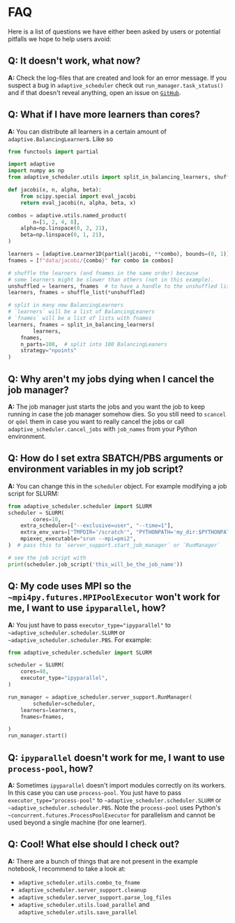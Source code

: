 # FAQ

Here is a list of questions we have either been asked by users or potential pitfalls we hope to help users avoid:

## **Q: It doesn't work, what now?**

**A:** Check the log-files that are created and look for an error message. If you suspect a bug in `adaptive_scheduler` check out `run_manager.task_status()` and if that doesn't reveal anything, open an issue on [`GitHub`](https://github.com/basnijholt/adaptive-scheduler/issues).

## **Q: What if I have more learners than cores?**

**A:** You can distribute all learners in a certain amount of `adaptive.BalancingLearner`s. Like so

```python
from functools import partial

import adaptive
import numpy as np
from adaptive_scheduler.utils import split_in_balancing_learners, shuffle_list

def jacobi(x, n, alpha, beta):
    from scipy.special import eval_jacobi
    return eval_jacobi(n, alpha, beta, x)

combos = adaptive.utils.named_product(
        n=[1, 2, 4, 8],
    alpha=np.linspace(0, 2, 21),
    beta=np.linspace(0, 1, 21),
)

learners = [adaptive.Learner1D(partial(jacobi, **combo), bounds=(0, 1)) for combo in combos]
fnames = [f"data/jacobi/{combo}" for combo in combos]

# shuffle the learners (and fnames in the same order) because
# some learners might be slower than others (not in this example).
unshuffled = learners, fnames  # to have a handle to the unshuffled list
learners, fnames = shuffle_list(*unshuffled)

# split in many new BalancingLearners
# `learners` will be a list of BalancingLeaners
# `fnames` will be a list of lists with fnames
learners, fnames = split_in_balancing_learners(
        learners,
    fnames,
    n_parts=100,  # split into 100 BalancingLeaners
    strategy="npoints"
)
```

## **Q: Why aren't my jobs dying when I cancel the job manager?**

**A:** The job manager just starts the jobs and you want the job to keep running
in case the job manager somehow dies. So you still need to `scancel` or `qdel` them
in case you want to really cancel the jobs or call `adaptive_scheduler.cancel_jobs` with
`job_names` from your Python environment.

## **Q: How do I set extra SBATCH/PBS arguments or environment variables in my job script?**

**A:** You can change this in the `scheduler` object.
For example modifying a job script for SLURM:

```python
from adaptive_scheduler.scheduler import SLURM
scheduler = SLURM(
        cores=10,
    extra_scheduler=["--exclusive=user", "--time=1"],
    extra_env_vars=["TMPDIR='/scratch'", "PYTHONPATH='my_dir:$PYTHONPATH'"],
    mpiexec_executable="srun --mpi=pmi2",
)  # pass this to `server_support.start_job_manager` or `RunManager`

# see the job script with
print(scheduler.job_script('this_will_be_the_job_name'))
```

## **Q: My code uses MPI so the `~mpi4py.futures.MPIPoolExecutor` won't work for me, I want to use `ipyparallel`, how?**

**A:** You just have to pass `executor_type="ipyparallel"` to `~adaptive_scheduler.scheduler.SLURM` or `~adaptive_scheduler.scheduler.PBS`.
For example:

```python
from adaptive_scheduler.scheduler import SLURM

scheduler = SLURM(
    cores=48,
    executor_type="ipyparallel",
)

run_manager = adaptive_scheduler.server_support.RunManager(
        scheduler=scheduler,
    learners=learners,
    fnames=fnames,

)
run_manager.start()
```

## **Q: `ipyparallel` doesn't work for me, I want to use `process-pool`, how?**

**A:** Sometimes `ipyparallel` doesn't import modules correctly on its workers. In this case you can use `process-pool`. You just have to pass `executor_type="process-pool"` to `~adaptive_scheduler.scheduler.SLURM` or `~adaptive_scheduler.scheduler.PBS`. Note the `process-pool` uses Python's `~concurrent.futures.ProcessPoolExecutor` for parallelism and cannot be used beyond a single machine (for one learner).

## **Q: Cool! What else should I check out?**

**A:** There are a bunch of things that are not present in the example notebook, I recommend to take a look at:

- `adaptive_scheduler.utils.combo_to_fname`
- `adaptive_scheduler.server_support.cleanup`
- `adaptive_scheduler.server_support.parse_log_files`
- `adaptive_scheduler.utils.load_parallel` and `adaptive_scheduler.utils.save_parallel`
